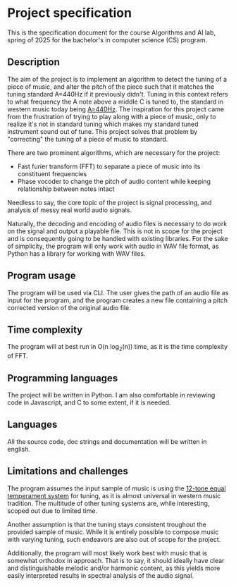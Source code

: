 # Project specification

This is the specification document for the course Algorithms and AI lab, spring of 2025 for the bachelor's in computer science (CS) program.

## Description

The aim of the project is to implement an algorithm to detect the tuning of a piece of music, and alter the pitch of the piece such that it matches the tuning standard A=440Hz if it previously didn't. Tuning in this context refers to what frequency the A note above a middle C is tuned to, the standard in western music today being [A=440Hz](https://en.wikipedia.org/wiki/A440_(pitch_standard)). The inspiration for this project came from the frustration of trying to play along with a piece of music, only to realize it's not in standard tuning which makes my standard tuned instrument sound out of tune. This project solves that problem by "correcting" the tuning of a piece of music to standard.

There are two prominent algorithms, which are necessary for the project:

- Fast furier transform (FFT) to separate a piece of music into its constituent frequencies
- Phase vocoder to change the pitch of audio content while keeping relationship between notes intact

Needless to say, the core topic of the project is signal processing, and analysis of messy real world audio signals. 

Naturally, the decoding and encoding of audio files is necessary to do work on the signal and output a playable file. This is not in scope for the project and is consequently going to be handled with existing libraries. For the sake of simplicity, the program will only work with audio in WAV file format, as Python has a library for working with WAV files.

## Program usage

The program will be used via CLI. The user gives the path of an audio file as input for the program, and the program creates a new file containing a pitch corrected version of the original audio file. 

## Time complexity

The program will at best run in O(n log<sub>2</sub>(n)) time, as it is the time complexity of FFT.

## Programming languages

The project will be written in Python. I am also comfortable in reviewing code in Javascript, and C to some extent, if it is needed.

## Languages

All the source code, doc strings and documentation will be written in english.

## Limitations and challenges

The program assumes the input sample of music is using the [12-tone equal temperament system](https://en.wikipedia.org/wiki/12_equal_temperament) for tuning, as it is almost universal in western music tradition. The multitude of other tuning systems are, while interesting, scoped out due to limited time.

Another assumption is that the tuning stays consistent troughout the provided sample of music. While it is entirely possible to compose music with varying tuning, such endeavors are also out of scope for the project.

Additionally, the program will most likely work best with music that is somewhat orthodox in approach. That is to say, it should ideally have clear and distinguishable melodic and/or harmonic content, as this yields more easily interpreted results in spectral analysis of the audio signal.